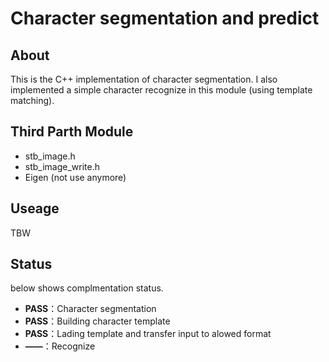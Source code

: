 # Character segmentation and predict

## About
This is the C++ implementation of character segmentation.
 I also implemented a simple character recognize in this module (using template matching).

## Third Parth Module

* stb_image.h
* stb_image_write.h
* Eigen (not use anymore)

## Useage

TBW

## Status

below shows complmentation status.

* **PASS**：Character segmentation      
* **PASS**：Building character template 
* **PASS**：Lading template and transfer input to alowed format
* **——**：Recognize
